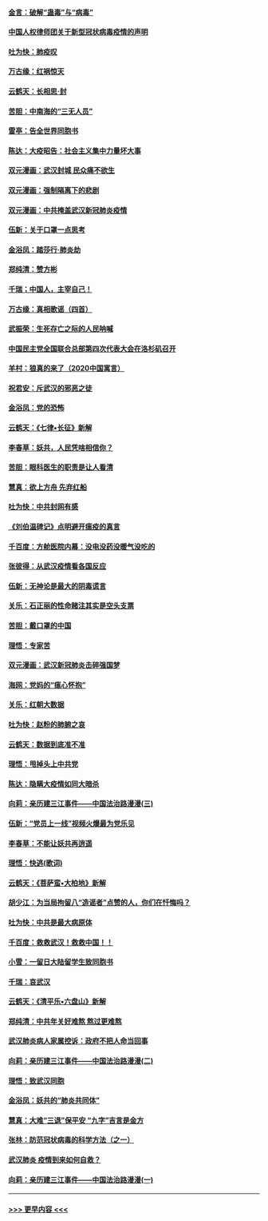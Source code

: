 #### [金言：破解“蛊毒”与“病毒”](../pages/nsc993/n11864103.md?t=02131222) 
#### [中国人权律师团关于新型冠状病毒疫情的声明](../pages/nsc993/n11864249.md?t=02131222) 
#### [吐为快：肺疫叹](../pages/nsc993/n11864027.md?t=02131222) 
#### [万古缘：红祸惊天](../pages/nsc993/n11864079.md?t=02131222) 
#### [云鹤天：长相思‧封](../pages/nsc993/n11864006.md?t=02131222) 
#### [苦胆：中南海的“三无人员”](../pages/nsc993/n11862997.md?t=02131222) 
#### [雷亭：告全世界同胞书](../pages/nsc993/n11862572.md?t=02131222) 
#### [陈达：大疫昭告：社会主义集中力量坏大事](../pages/nsc993/n11859419.md?t=02131222) 
#### [双元漫画：武汉封城 民众痛不欲生](../pages/nsc993/n11859287.md?t=02131222) 
#### [双元漫画：强制隔离下的悲剧](../pages/nsc993/n11859244.md?t=02131222) 
#### [双元漫画：中共掩盖武汉新冠肺炎疫情](../pages/nsc993/n11858249.md?t=02131222) 
#### [伍新：关于口罩一点思考](../pages/nsc993/n11859195.md?t=02131222) 
#### [金浴凤：踏莎行‧肺炎劫](../pages/nsc993/n11858227.md?t=02131222) 
#### [郑纯清：赞方彬](../pages/nsc993/n11856803.md?t=02131222) 
#### [千瑞；中国人，主宰自己！](../pages/nsc993/n11856793.md?t=02131222) 
#### [万古缘：真相歌谣（四首）](../pages/nsc993/n11856263.md?t=02131222) 
#### [武振荣：生死存亡之际的人民呐喊](../pages/nsc993/n11856256.md?t=02131222) 
#### [中国民主党全国联合总部第四次代表大会在洛杉矶召开](../pages/nsc993/n11856344.md?t=02131222) 
#### [羊村：狼真的来了（2020中国寓言）](../pages/nsc993/n11856229.md?t=02131222) 
#### [祝君安：斥武汉的邪恶之徒](../pages/nsc993/n11855861.md?t=02131222) 
#### [金浴凤：党的恐怖](../pages/nsc993/n11855849.md?t=02131222) 
#### [云鹤天：《七律▪长征》新解](../pages/nsc993/n11855479.md?t=02131222) 
#### [李春草：妖共，人民凭啥相信你？](../pages/nsc993/n11855196.md?t=02131222) 
#### [苦胆：眼科医生的职责是让人看清](../pages/nsc993/n11853840.md?t=02131222) 
#### [慧真：欲上方舟 先弃红船](../pages/nsc993/n11853483.md?t=02131222) 
#### [吐为快：中共封网有感](../pages/nsc993/n11852575.md?t=02131222) 
#### [《刘伯温碑记》点明避开瘟疫的真言](../pages/nsc993/n11852128.md?t=02131222) 
#### [千百度：方舱医院内幕：没电没药没暖气没吃的](../pages/nsc993/n11850211.md?t=02131222) 
#### [张彼得：从武汉疫情看各国反应](../pages/nsc993/n11850102.md?t=02131222) 
#### [伍新：无神论是最大的阴毒谎言](../pages/nsc993/n11846129.md?t=02131222) 
#### [关乐：石正丽的性命赌注其实是空头支票](../pages/nsc993/n11846109.md?t=02131222) 
#### [苦胆：戴口罩的中国](../pages/nsc993/n11845576.md?t=02131222) 
#### [理悟：专家苦](../pages/nsc993/n11845564.md?t=02131222) 
#### [双元漫画：武汉新冠肺炎击碎强国梦](../pages/nsc993/n11843320.md?t=02131222) 
#### [海网：党妈的“瘟心怀抱”](../pages/nsc993/n11840740.md?t=02131222) 
#### [关乐：红朝大数据](../pages/nsc993/n11840675.md?t=02131222) 
#### [吐为快：赵粉的肺腑之哀](../pages/nsc993/n11840618.md?t=02131222) 
#### [云鹤天：数据到底准不准](../pages/nsc993/n11840325.md?t=02131222) 
#### [理悟：甩掉头上中共党](../pages/nsc993/n11838826.md?t=02131222) 
#### [陈达：隐瞒大疫情如同大暗杀](../pages/nsc993/n11838771.md?t=02131222) 
#### [向莉：亲历建三江事件——中国法治路漫漫(三)](../pages/nsc993/n11831825.md?t=02131222) 
#### [伍新：“党员上一线”视频火爆最为党乐见](../pages/nsc993/n11838200.md?t=02131222) 
#### [李春草：不能让妖共再逍遥](../pages/nsc993/n11838102.md?t=02131222) 
#### [理悟：快逃(歌词)](../pages/nsc993/n11838083.md?t=02131222) 
#### [云鹤天：《菩萨蛮▪大柏地》新解](../pages/nsc993/n11838059.md?t=02131222) 
#### [胡少江：为当局拘留八“造谣者”点赞的人，你们在忏悔吗？](../pages/nsc993/n11836801.md?t=02131222) 
#### [吐为快：中共是最大病原体](../pages/nsc993/n11836748.md?t=02131222) 
#### [千百度：救救武汉！救救中国！！](../pages/nsc993/n11836145.md?t=02131222) 
#### [小雪：一留日大陆留学生致同胞书](../pages/nsc993/n11834624.md?t=02131222) 
#### [千瑞：哀武汉](../pages/nsc993/n11833647.md?t=02131222) 
#### [云鹤天：《清平乐▪六盘山》新解](../pages/nsc993/n11833611.md?t=02131222) 
#### [郑纯清：中共年关好难熬 熬过更难熬](../pages/nsc993/n11833489.md?t=02131222) 
#### [武汉肺炎病人家属控诉：政府不把人命当回事](../pages/nsc993/n11833205.md?t=02131222) 
#### [向莉：亲历建三江事件——中国法治路漫漫(二)](../pages/nsc993/n11829102.md?t=02131222) 
#### [理悟：致武汉同胞](../pages/nsc993/n11831522.md?t=02131222) 
#### [金浴凤：妖共的“肺炎共同体”](../pages/nsc993/n11829448.md?t=02131222) 
#### [慧真：大难“三退”保平安 “九字”吉言是金方](../pages/nsc993/n11829501.md?t=02131222) 
#### [张林：防范冠状病毒的科学方法（之一）](../pages/nsc993/n11828618.md?t=02131222) 
#### [武汉肺炎 疫情到来如何自救？](../pages/nsc993/n11827632.md?t=02131222) 
#### [向莉：亲历建三江事件——中国法治路漫漫(一)](../pages/nsc993/n11827190.md?t=02131222) 

----
#### [ >>> 更早内容 <<< ](../indexes/nsc993-earlier.md)
